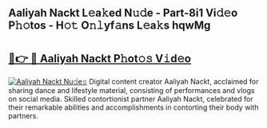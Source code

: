 ## Aaliyah Nackt L𝚎a𝚔ed N𝚞𝚍e - Part-8i1 Vi𝚍𝚎o P𝚑𝚘tos - H𝚘𝚝 O𝚗𝚕yf𝚊ns L𝚎a𝚔s hqwMg

# <h2><a href="http://kfa04ge.oniu.top/?m=Aaliyah+Nackt">🔗👉 🔴 Aaliyah Nackt P𝚑ot𝚘𝚜 V𝚒d𝚎o</a></h2>

[![Aaliyah Nackt Nu𝚍e𝚜](https://i.imgur.com/0qMVB7G.gif)](http://kfa04ge.oniu.top/?m=Aaliyah+Nackt)
Digital content creator Aaliyah Nackt, acclaimed for sharing dance and lifestyle material, consisting of performances and vlogs on social media. Skilled contortionist partner Aaliyah Nackt, celebrated for their remarkable abilities and accomplishments in contorting their body with partners.  
